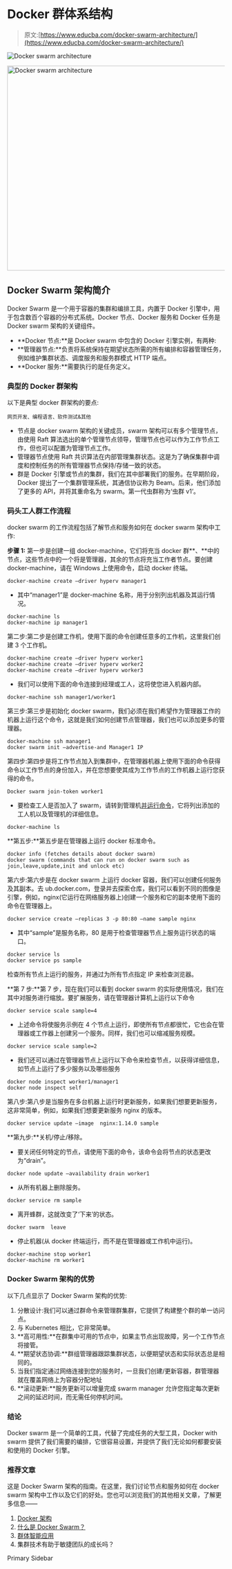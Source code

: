 # Docker 群体系结构

> 原文:[https://www.educba.com/docker-swarm-architecture/](https://www.educba.com/docker-swarm-architecture/)

![Docker swarm architecture](../Images/5c3cfc9fb01e59e8dcc0a1c2b468d209.png)

<noscript><img class="alignnone size-full wp-image-237169" src="../Images/5c3cfc9fb01e59e8dcc0a1c2b468d209.png" alt="Docker swarm architecture" width="839" height="473" srcset="https://cdn.educba.com/academy/wp-content/uploads/2019/11/Docker-swarm-architecture.png.webp 839w,https://cdn.educba.com/academy/wp-content/uploads/2019/11/Docker-swarm-architecture-300x169.png.webp 300w,https://cdn.educba.com/academy/wp-content/uploads/2019/11/Docker-swarm-architecture-768x433.png.webp 768w" sizes="(max-width: 839px) 100vw, 839px" data-original-src="https://cdn.educba.com/academy/wp-content/uploads/2019/11/Docker-swarm-architecture.png.webp"/></noscript>

## Docker Swarm 架构简介

Docker Swarm 是一个用于容器的集群和编排工具，内置于 Docker 引擎中，用于包含数百个容器的分布式系统。Docker 节点、Docker 服务和 Docker 任务是 Docker swarm 架构的关键组件。

*   **Docker 节点:**是 Docker swarm 中包含的 Docker 引擎实例，有两种:
*   **管理器节点:**负责将系统保持在期望状态所需的所有编排和容器管理任务，例如维护集群状态、调度服务和服务群模式 HTTP 端点。
*   **Docker 服务:**需要执行的是任务定义。

### 典型的 Docker 群架构

以下是典型 docker 群架构的要点:

<small>网页开发、编程语言、软件测试&其他</small>

*   节点是 docker swarm 架构的关键成员，swarm 架构可以有多个管理节点，由使用 Raft 算法选出的单个管理节点领导，管理节点也可以作为工作节点工作，但也可以配置为管理节点工作。
*   管理器节点使用 Raft 共识算法在内部管理集群状态。这是为了确保集群中调度和控制任务的所有管理器节点保持/存储一致的状态。
*   群是 Docker 引擎或节点的集群，我们在其中部署我们的服务。在早期阶段，Docker 提出了一个集群管理系统，其通信协议称为 Beam。后来，他们添加了更多的 API，并将其重命名为 swarm。第一代虫群称为‘虫群 v1’。

### 码头工人群工作流程

docker swarm 的工作流程包括了解节点和服务如何在 docker swarm 架构中工作:

**步骤 1:** 第一步是创建一组 docker-machine，它们将充当 docker 群**、**中的节点，这些节点中的一个将是管理器，其余的节点将充当工作者节点。要创建 docker-machine，请在 Windows 上使用命令，启动 docker 终端。

```
docker-machine create –driver hyperv manager1
```

*   其中“manager1”是 docker-machine 名称，用于分别列出机器及其运行情况。

```
docker-machine ls
docker-machine ip manager1
```

第二步:第二步是创建工作机，使用下面的命令创建任意多的工作机，这里我们创建 3 个工作机。

```
docker-machine create –driver hyperv worker1
docker-machine create –driver hyperv worker2
docker-machine create –driver hyperv worker3
```

*   我们可以使用下面的命令连接到经理或工人，这将使您进入机器内部。

```
docker-machine ssh manager1/worker1
```

第三步:第三步是初始化 docker swarm，我们必须在我们希望作为管理器工作的机器上运行这个命令，这就是我们如何创建节点管理器，我们也可以添加更多的管理器。

```
docker-machine ssh manager1
docker swarm init –advertise-and Manager1 IP
```

第四步:第四步是将工作节点加入到集群中，在管理器机器上使用下面的命令获得命令以工作节点的身份加入，并在您想要使其成为工作节点的工作机器上运行您获得的命令。

```
Docker swarm join-token worker1
```

*   要检查工人是否加入了 swarm，请转到管理机[并运行命令](https://www.educba.com/powershell-run-command/)，它将列出添加的工人机以及管理机的详细信息。

```
docker-machine ls
```

**第五步:**第五步是在管理器上运行 docker 标准命令。

```
docker info (fetches details about docker swarm)
docker swarm (commands that can run on docker swarm such as join,leave,update,init and unlock etc)
```

第六步:第六步是在 docker swarm 上运行 docker 容器，我们可以创建任何服务及其副本。去 ub.docker.com，登录并去探索仓库，我们可以看到不同的图像是引擎，例如，nginx(它运行在网络服务器上)创建一个服务和它的副本使用下面的命令在管理器上。

```
docker service create –replicas 3 -p 80:80 –name sample nginx
```

*   其中“sample”是服务名称，80 是用于检查管理器节点上服务运行状态的端口。

```
docker service ls
docker service ps sample
```

检查所有节点上运行的服务，并通过为所有节点指定 IP 来检查浏览器。

**第 7 步:**第 7 步，现在我们可以看到 docker swarm 的实际使用情况，我们在其中对服务进行缩放。要扩展服务，请在管理器计算机上运行以下命令

```
docker service scale sample=4
```

*   上述命令将使服务示例在 4 个节点上运行，即使所有节点都很忙，它也会在管理器或工作器上创建另一个服务。同样，我们也可以缩减服务规模。

```
docker service scale sample=2
```

*   我们还可以通过在管理器节点上运行以下命令来检查节点，以获得详细信息，如节点上运行了多少服务以及哪些服务

```
docker node inspect worker1/manager1
docker node inspect self
```

第八步:第八步是当服务在多台机器上运行时更新服务，如果我们想要更新服务，这非常简单，例如，如果我们想要更新服务 nginx 的版本。

```
docker service update –image  nginx:1.14.0 sample
```

**第九步:**关机/停止/移除。

*   要关闭任何特定的节点，请使用下面的命令，该命令会将节点的状态更改为“drain”。

```
docker node update –availability drain worker1
```

*   从所有机器上删除服务。

```
docker service rm sample
```

*   离开蜂群，这就改变了‘下来’的状态。

```
docker swarm  leave
```

*   停止机器(从 docker 终端运行，而不是在管理器或工作机中运行)。

```
docker-machine stop worker1
docker-machine rm worker1
```

### Docker Swarm 架构的优势

以下几点显示了 Docker Swarm 架构的优势:

1.  分散设计:我们可以通过群命令来管理群集群，它提供了构建整个群的单一访问点。
2.  与 Kubernetes 相比，它非常简单。
3.  **高可用性:**在群集中可用的节点中，如果主节点出现故障，另一个工作节点将接管。
4.  **期望状态协调:**群组管理器跟踪集群状态，以便期望状态和实际状态总是相同的。
5.  当我们指定通过网络连接到您的服务时，一旦我们创建/更新容器，群管理器就在覆盖网络上为容器分配地址
6.  **滚动更新:**服务更新可以增量完成 swarm manager 允许您指定每次更新之间的延迟时间，而无需任何停机时间。

### 结论

Docker swarm 是一个简单的工具，代替了完成任务的大型工具，Docker with swarm 提供了我们需要的编排，它很容易设置，并提供了我们无论如何都要安装和使用的 Docker 引擎。

### 推荐文章

这是 Docker Swarm 架构的指南。在这里，我们讨论节点和服务如何在 docker swarm 架构中工作以及它们的好处。您也可以浏览我们的其他相关文章，了解更多信息——

1.  [Docker 架构](https://www.educba.com/docker-architecture/)
2.  [什么是 Docker Swarm？](https://www.educba.com/what-is-docker-swarm/)
3.  [群体智能应用](https://www.educba.com/swarm-intelligence-applications/)
4.  集群技术有助于敏捷团队的成长吗？

<footer class="entry-footer">

<aside class="sidebar sidebar-primary widget-area" role="complementary" aria-label="Primary Sidebar">Primary Sidebar</aside>

</footer>